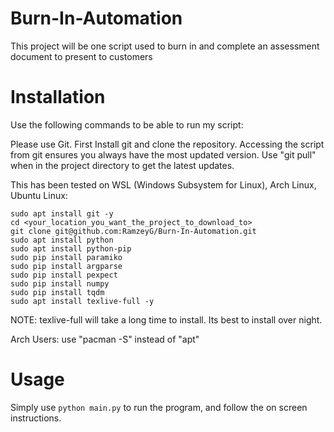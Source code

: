 # Burn-In-Automation
This project will be one script used to burn in and complete an assessment document to present to customers

# Installation
Use the following commands to be able to run my script:

Please use Git.
First Install git and clone the repository. Accessing the script from git
ensures you always have the most updated version. Use "git pull" when in the
project directory to get the latest updates.

This has been tested on WSL (Windows Subsystem for Linux), Arch Linux, Ubuntu Linux:
```
sudo apt install git -y
cd <your_location_you_want_the_project_to_download_to>
git clone git@github.com:RamzeyG/Burn-In-Automation.git
sudo apt install python
sudo apt install python-pip
sudo pip install paramiko
sudo pip install argparse
sudo pip install pexpect
sudo pip install numpy
sudo pip install tqdm
sudo apt install texlive-full -y
```
NOTE: texlive-full will take a long time to install. Its best to install over night. 

Arch Users: use "pacman -S" instead of "apt"

# Usage
Simply use ```python main.py``` to run the program, and follow the on screen instructions.
